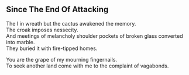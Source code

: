 Since The End Of Attacking
--------------------------
The I in wreath but the cactus awakened the memory.  
The croak imposes nessecity.  
And meetings of melancholy shoulder pockets of broken glass converted into marble.  
They buried it with fire-tipped homes.  
  
You are the grape of my mourning fingernails.  
To seek another land come with me to the complaint of vagabonds.  
